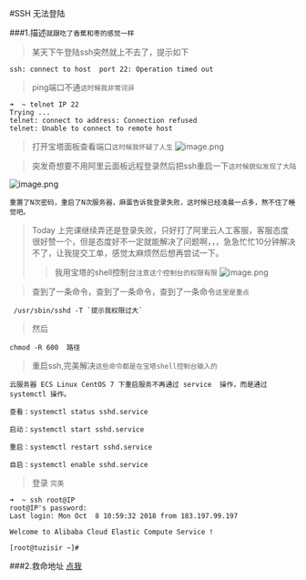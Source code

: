 #SSH 无法登陆

###1.描述`就跟吃了香蕉和枣的感觉一样`
> 某天下午登陆ssh突然就上不去了，提示如下
```
ssh: connect to host  port 22: Operation timed out
```
>ping端口不通`这时候我非常诧异`
```
➜  ~ telnet IP 22
Trying ...
telnet: connect to address: Connection refused
telnet: Unable to connect to remote host
```

>打开宝塔面板查看端口`这时候我怀疑了人生`
![image.png](https://upload-images.jianshu.io/upload_images/10306662-339016c8df11b735.png?imageMogr2/auto-orient/strip%7CimageView2/2/w/1240)

>突发奇想要不用阿里云面板远程登录然后把ssh重启一下`这时候貌似发现了大陆`

![image.png](https://upload-images.jianshu.io/upload_images/10306662-888064d57cb4c37d.png?imageMogr2/auto-orient/strip%7CimageView2/2/w/1240)

`重置了N次密码，重启了N次服务器，麻蛋告诉我登录失败，这时候已经凌晨一点多，熬不住了睡觉吧。`

>Today 上完课继续弄还是登录失败，只好打了阿里云人工客服，客服态度很好赞一个，但是态度好不一定就能解决了问题啊，，，急急忙忙10分钟解决不了，让我提交工单，感觉太麻烦然后想再尝试一下。
>> 我用宝塔的shell控制台`注意这个控制台的权限有限`
![image.png](https://upload-images.jianshu.io/upload_images/10306662-3ffe866193766a9d.png?imageMogr2/auto-orient/strip%7CimageView2/2/w/1240)

> 查到了一条命令，查到了一条命令，查到了一条命令`这里是重点`
```
 /usr/sbin/sshd -T `提示我权限过大`
```
> 然后
```
chmod -R 600  路径
```
> 重启ssh,完美解决`这些命令都是在宝塔shell控制台输入的`
```
云服务器 ECS Linux CentOS 7 下重启服务不再通过 service  操作，而是通过 systemctl 操作。

查看：systemctl status sshd.service

启动：systemctl start sshd.service

重启：systemctl restart sshd.service

自启：systemctl enable sshd.service
```

> 登录  `完美`
```
➜  ~ ssh root@IP
root@IP's password:
Last login: Mon Oct  8 10:59:32 2018 from 183.197.99.197

Welcome to Alibaba Cloud Elastic Compute Service !

[root@tuzisir ~]#
```

###2.救命地址
[点我](https://blog.csdn.net/woailyoo0000/article/details/79782986)